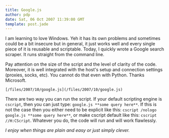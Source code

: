 ```yaml
---
title: Google.js
author: pdp
date: Sat, 06 Oct 2007 11:39:00 GMT
template: post.jade
---
```


I am learning to love Windows. Yeh it has its own problems and sometimes could be a bit insecure but in general, it just works well and every single piece of it is reusable and scriptable. Today, I quickly wrote a Google search scraper. It runs straight from the command line.

Pay attention on the size of the script and the level of clarity of the code. Moreover, it is well integrated with the host's setup and connection settings (proxies, socks, etc). You cannot do that even with Python. Thanks Microsoft.

    [/files/2007/10/google.js](/files/2007/10/google.js)

There are two way you can run the script. If your default scripting engine is `cscript`, then you can just type: `google.js **some query here**`. If this is not the case then you either need to be explicit like this: `cscript /nologo google.js **some query here**`, or make cscript default like this: `cscript //H:CScript`. Whatever you do, the code will run and will work flawlessly.

_I enjoy when things are plain and easy or just simply clever._
